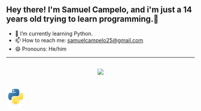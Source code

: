 ## Hey there! I'm Samuel Campelo, and i'm just a 14 years old trying to learn programming.👋
- 🌱 I’m currently learning Python.
- 📫 How to reach me: samuelcampelo25@gmail.com
- 😄 Pronouns: He/him
<hr>
<div align="center" style="margin-top: 30px;">
  <a href="https://github.com/OrekiHoutarouu">
  <img height="180em" src="https://github-readme-streak-stats.herokuapp.com/?user=OrekiHoutarouu&theme=radical"/>
</div>
<div style="display: inline-block; margin-top: 30px;">
    <img width="50px" src="https://raw.githubusercontent.com/devicons/devicon/master/icons/python/python-original.svg" alt="Python-Icon">
</div>
